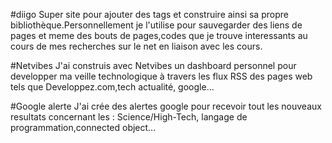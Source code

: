 #diigo 
Super site pour ajouter des tags et construire ainsi sa propre bibliothèque.Personnellement je l'utilise pour sauvegarder des liens de pages et meme des bouts de pages,codes que je trouve interessants au cours de mes recherches sur le net en liaison avec les cours.

#Netvibes
J'ai construis avec Netvibes un dashboard personnel pour developper ma veille technologique à travers les flux RSS des pages web tels que Developpez.com,tech actualité, google...

#Google alerte
J'ai crée des alertes google pour recevoir tout les nouveaux  resultats concernant les : Science/High-Tech, langage de programmation,connected object...